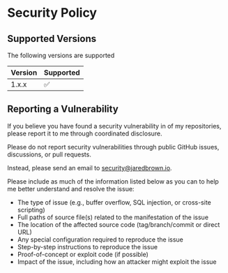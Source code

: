 # Security Policy

## Supported Versions

The following versions are supported

| Version | Supported          |
| ------- | ------------------ |
| 1.x.x   | :white_check_mark: |

## Reporting a Vulnerability

If you believe you have found a security vulnerability in of my repositories, please report it to me through coordinated
disclosure.

Please do not report security vulnerabilities through public GitHub issues, discussions, or pull requests.

Instead, please send an email to security@jaredbrown.io.

Please include as much of the information listed below as you can to help me better understand and resolve the issue:

- The type of issue (e.g., buffer overflow, SQL injection, or cross-site scripting)
- Full paths of source file(s) related to the manifestation of the issue
- The location of the affected source code (tag/branch/commit or direct URL)
- Any special configuration required to reproduce the issue
- Step-by-step instructions to reproduce the issue
- Proof-of-concept or exploit code (if possible)
- Impact of the issue, including how an attacker might exploit the issue

